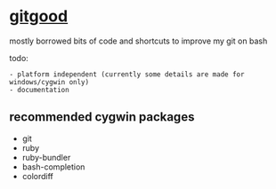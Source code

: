 
# [gitgood](https://github.com/phest/gitgood)

mostly borrowed bits of code and shortcuts to improve my git on bash

todo:

    - platform independent (currently some details are made for windows/cygwin only)
    - documentation



## recommended cygwin packages

- git
- ruby
- ruby-bundler
- bash-completion
- colordiff


